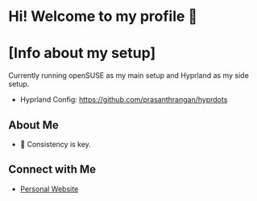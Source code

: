 # Hi! Welcome to my profile 👋

# [Info about my setup]
Currently running openSUSE as my main setup and Hyprland as my side setup.
- Hyprland Config: https://github.com/prasanthrangan/hyprdots
##

## About Me

- 🌱 Consistency is key.

## Connect with Me

- [Personal Website](https://portifolio-senai.vercel.app/)



